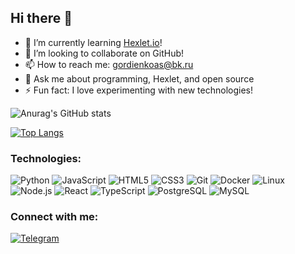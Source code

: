 ## Hi there 👋
- 🌱 I’m currently learning [Hexlet.io](https://hexlet.io)!
- 👯 I’m looking to collaborate on GitHub!
- 📫 How to reach me: gordienkoas@bk.ru
- 💬 Ask me about programming, Hexlet, and open source
- ⚡ Fun fact: I love experimenting with new technologies!  
  
![Anurag's GitHub stats](https://github-readme-stats.vercel.app/api?username=gordienkoas&theme=dark&show_icons=true) 

[![Top Langs](https://github-readme-stats.vercel.app/api/top-langs/?username=gordienkoas&layout=compact)](https://github.com/anuraghazra/github-readme-stats)

### Technologies:

![Python](https://www.python.org/) ![JavaScript](https://developer.mozilla.org/en-US/docs/Web/JavaScript) ![HTML5](https://developer.mozilla.org/en-US/docs/Web/Guide/HTML/HTML5) ![CSS3](https://developer.mozilla.org/en-US/docs/Web/CSS) ![Git](https://git-scm.com/) ![Docker](https://www.docker.com/) ![Linux](https://www.kernel.org/) ![Node.js](https://nodejs.org/) ![React](https://reactjs.org/) ![TypeScript](https://www.typescriptlang.org/) ![PostgreSQL](https://www.postgresql.org/) ![MySQL](https://www.mysql.com/)

### Connect with me:

[![Telegram](https://img.shields.io/badge/Telegram-2CA5E0?style=for-the-badge&logo=telegram&logoColor=white)](https://t.me/andreysgordienko)  

